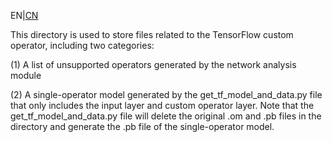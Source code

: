EN|[CN](README.zh.md)

This directory is used to store files related to the TensorFlow custom operator, including two categories:

(1) A list of unsupported operators generated by the network analysis module

(2) A single-operator model generated by the get_tf_model_and_data.py file that only includes the input layer and custom operator layer. Note that the get_tf_model_and_data.py file will delete the original .om and .pb files in the directory and generate the .pb file of the single-operator model.

